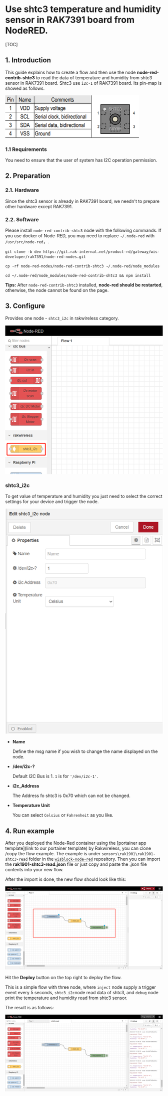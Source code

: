 # Use shtc3 temperature and humidity sensor in RAK7391 board from NodeRED.

[TOC]

## 1. Introduction

This guide explains how to create a flow and then use the node **node-red-contrib-shtc3** to read the data of temperature and humidity  from shtc3 sensor in RAK7391 board. Shtc3 use `i2c-1` of RAK7391 board.  Its pin-map is showed as follows.

![image-20220321100549330](assets/image-20220321100549330.png)

### 1.1 Requirements

You need to ensure that the user of system has I2C operation permission.



## 2. Preparation

### 2.1. Hardware

Since the shtc3 sensor is already in RAK7391 board, we needn't to prepare other hardware except RAK7391.

### 2.2. Software

Please install `node-red-contrib-shtc3` node with the following commands. If you use docker of Node-RED, you may need to replace `~/.node-red` with `/usr/src/node-red`，.

```
git clone -b dev https://git.rak-internal.net/product-rd/gateway/wis-developer/rak7391/node-red-nodes.git
```

```
cp -rf node-red-nodes/node-red-contrib-shtc3 ~/.node-red/node_modules
```

```
cd ~/.node-red/node_modules/node-red-contrib-shtc3 && npm install
```

**Tips:**  After `node-red-contrib-shtc3`  installed,  **node-red should be restarted**, otherwise, the node cannot be found on the page.

## 3. Configure

Provides one node - `shtc3_i2c` in rakwireless category.

<img src="assets/image-20220321102050501.png" alt="image-20220321102050501" style="zoom:80%;" />

### shtc3_i2c

To get value of  temperature and humidity you just need to select the correct settings for your device and trigger the node.

<img src="assets/image-20220321162528246.png" alt="image-20220321162528246" style="zoom:80%;" />

- **Name**

  Define the msg name if you wish to change the name displayed on the node.

- **/dev/i2c-?**

  Default I2C Bus is 1.  `1` is for `'/dev/i2c-1'`.

- **i2c_Address**

  The Address fo shtc3 is 0x70 which can not be changed. 

- **Temperature Unit**

  You can select `Celsius` or `Fahrenheit` as you like.



## 4. Run example

After you deployed the Node-Red container using the [portainer app template](link to our portainer template) by Rakwireless, you can clone /copy the flow example. The example is under `sensors\rak1901\rak1901-shtc3-read` folder in the [`wisblock-node-red`](https://git.rak-internal.net/product-rd/gateway/wis-developer/rak7391/wisblock-node-red/-/tree/dev/) repository. Then you can import the  **rak1901-shtc3-read.json** file or just copy and paste the .json file contents into your new flow.

After the import is done, the new flow should look like this:

![image-20220321102231319](assets/image-20220321102231319.png)

Hit the **Deploy** button on the top right to deploy the flow.

This is a simple flow with three node, where `inject` node supply a trigger event every 5 seconds, `shtc3_i2c`node read data of shtc3, and `debug` node print the temperature and humidity read from shtc3 sensor.

The result is as follows:

![image-20220321103758128](assets/image-20220321103758128.png)


